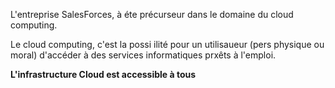 
L'entreprise SalesForces, à éte précurseur dans le domaine du cloud computing. 

Le cloud computing, c'est la possi ilité pour un utilisaueur (pers physique ou moral) d'accéder à des services informatiques prxêts à l'emploi. 


**L'infrastructure Cloud est accessible à tous**

	